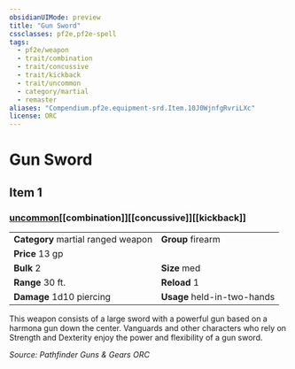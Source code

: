 ```yaml
---
obsidianUIMode: preview
title: "Gun Sword"
cssclasses: pf2e,pf2e-spell
tags:
  - pf2e/weapon
  - trait/combination
  - trait/concussive
  - trait/kickback
  - trait/uncommon
  - category/martial
  - remaster
aliases: "Compendium.pf2e.equipment-srd.Item.10J0WjnfgRvriLXc"
license: ORC
---
```

# Gun Sword
## Item 1
### [uncommon](uncommon "Uncommon Rarity Trait")[[combination]][[concussive]][[kickback]]

|  |  |
| -- | -- |
| **Category** martial ranged weapon | **Group** firearm |
| **Price** 13 gp |  |
| **Bulk** 2 | **Size** med |
|**Range** 30 ft.| **Reload** 1|
| **Damage** 1d10 piercing  | **Usage** held-in-two-hands |



This weapon consists of a large sword with a powerful gun based on a harmona gun down the center. Vanguards and other characters who rely on Strength and Dexterity enjoy the power and flexibility of a gun sword.

*Source: Pathfinder Guns & Gears*
*ORC*